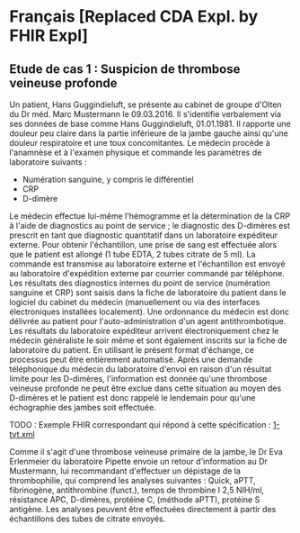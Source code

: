 # Français [Replaced CDA Expl. by FHIR Expl]

## Etude de cas 1 : Suspicion de thrombose veineuse profonde

Un patient, Hans Guggindieluft, se présente au cabinet de groupe d'Olten du Dr méd. Marc Mustermann le 09.03.2016. Il s'identifie verbalement via ses données de base comme Hans Guggindieluft, 01.01.1981. Il rapporte une douleur peu claire dans la partie inférieure de la jambe gauche ainsi qu'une douleur respiratoire et une toux concomitantes. Le médecin procède à l'anamnèse et à l'examen physique et commande les paramètres de laboratoire suivants :

* Numération sanguine, y compris le différentiel
* CRP
* D-dimère

Le médecin effectue lui-même l'hémogramme et la détermination de la CRP à l'aide de diagnostics au point de service ; le diagnostic des D-dimères est prescrit en tant que diagnostic quantitatif dans un laboratoire expéditeur externe. Pour obtenir l'échantillon, une prise de sang est effectuée alors que le patient est allongé (1 tube EDTA, 2 tubes citrate de 5 ml). La commande est transmise au laboratoire externe et l'échantillon est envoyé au laboratoire d'expédition externe par courrier commandé par téléphone. Les résultats des diagnostics internes du point de service (numération sanguine et CRP) sont saisis dans la fiche de laboratoire du patient dans le logiciel du cabinet du médecin (manuellement ou via des interfaces électroniques installées localement). Une ordonnance du médecin est donc délivrée au patient pour l'auto-administration d'un agent antithrombotique.
Les résultats du laboratoire expéditeur arrivent électroniquement chez le médecin généraliste le soir même et sont également inscrits sur la fiche de laboratoire du patient. En utilisant le présent format d'échange, ce processus peut être entièrement automatisé. Après une demande téléphonique du médecin du laboratoire d'envoi en raison d'un résultat limite pour les D-dimères, l'information est donnée qu'une thrombose veineuse profonde ne peut être exclue dans cette situation au moyen des D-dimères et le patient est donc rappelé le lendemain pour qu'une échographie des jambes soit effectuée.

TODO : Exemple FHIR correspondant qui répond à cette spécification :
[1-tvt.xml](https://github.com/hl7ch/ch-lab-order/tree/25-create-structure-definitions/input/examples/bundle/1-tvt.xml)

Comme il s'agit d'une thrombose veineuse primaire de la jambe, le Dr Eva Erlenmeier du laboratoire Pipette envoie un retour d'information au Dr Mustermann, lui recommandant d'effectuer un dépistage de la thrombophilie, qui comprend les analyses suivantes :
Quick, aPTT, fibrinogène, antithrombine (funct.), temps de thrombine I 2,5 NIH/ml, résistance APC, D-dimères, protéine C, (méthode aPTT), protéine S antigène.
Les analyses peuvent être effectuées directement à partir des échantillons des tubes de citrate envoyés.
